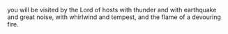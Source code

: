 you will be visited by the Lord of hosts with thunder and with earthquake and great noise, with whirlwind and tempest, and the flame of a devouring fire.
